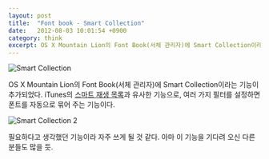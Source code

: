 ```yaml
---
layout: post
title:  "Font book - Smart Collection"
date:   2012-08-03 10:01:54 +0900
category: think
excerpt: OS X Mountain Lion의 Font Book(서체 관리자)에 Smart Collection이라는 기능이 추가되었다.
---
```


![Smart Collection](https://cdn.si.mpli.st/2012-08-13-font-book-1.png)

OS X Mountain Lion의 Font Book(서체 관리자)에 Smart Collection이라는 기능이 추가되었다.  iTunes의 [스마트 재생 목록](http://support.apple.com/kb/HT1801?viewlocale=ko_KR)과 유사한 기능으로, 여러 가지 필터를 설정하면 폰트를 자동으로 묶어 주는 기능이다.

![Smart Collection 2](https://cdn.si.mpli.st/2012-08-13-font-book-2.png)

필요하다고 생각했던 기능이라 자주 쓰게 될 것 같다. 아마 이 기능을 기다려 오신 다른 분들도 많을 듯.
